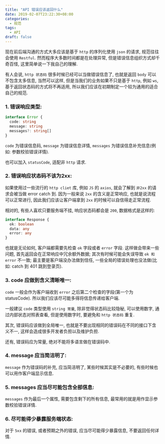 ```yaml
---
title: "API 错误应该返回什么"
date: 2019-02-07T23:22:30+08:00
categories:
  - 规范
tags:
  - API
draft: false
---
```


现在前后端沟通的方式大多应该是基于 `http` 的序列化使用 `json` 的请求, 规范往往会使用 `Restful`. 然而程序大多数时间都是在处理异常, 但是错误信息组织方式却千奇百怪, 这里简单说一下我自己的理解.

<!--more-->

有人会说, `http 状态码` 很多时候已经可以当做错误信息了, 也就是返回 `body` 可以不包含太多信息, 当然可以这样, 但是当我们的业务如果不只是基于 `http`, 例如 `ws`, 基于返回状态码的方式将不再适用, 所以我们应该在初期制定一个较为通用的适合自己的规范.

### 1. 错误响应类型:

```ts
interface Error {
  code: string
  message: string
  messages?: string[]
}
```

`code` 为错误信息码, `message` 为错误信息详情, `messages` 为错误信息补充信息(例如: 参数校验错误详情).

也可以加入 `statusCode`, 适配非 `http` 请求.

### 2. 错误响应状态码不该为2xx:

如果使用过一些流行的 `http cliet` 库, 例如 `JS` 的 `axios`, 就会了解到 `非2xx` 的请求会被当做 error catch 到. 因为一般来说 `2xx` 的含义是正常响应, 也就是说流程可以正常进行, 因此我们应该让客户端拿到 `2xx` 的时候可以自信得走正常流程.

相对的, 有些人喜欢只要服务端不挂, 响应状态码都会是 `200`, 数据格式是这样的:

```ts
interface Response {
  ok: boolean
  data: any
  error: any
}
```

也就是无论如何, 客户端都需要先检查 `ok` 字段或者 `error` 字段. 这样做会带来一些问题, 首先返回会在正常响应中冗余额外数据; 其次有时候可能会失误导致 `ok 和 error` 不一致; 最主要是客户端没办法做到信任, 一些全局的错误处理也没法做(比如: catch 到 401 跳到登录页).

### 3. code 应做到含义清晰唯一:

`code` 一般会作为客户端收到 `error` 之后第二个检查的字段(第一个为 statusCode). 所以我们应该尽可能多得将信息传递给客户端.

一般建议 `code` 类型使用 `string 常量`, 除非觉得状态码比较隐秘, 可以使用数字, 通过内部状态对照表查看, 但是使用数字时, 要避免和 `http 状态码` 重复.

其次, 错误码应该做到全局唯一, 也就是不要出现相同的错误码在不同的接口下含义不一, 这样会造成很多开发者负担以及维护负担.

还有, 错误码应为常量, 绝对不能将多语言做在错误码中.

### 4. message 应当简洁明了:

`message` 作为错误码的补充, 应当简洁明了, 某些时候其实是不必要的, 有些时候也可以用作客户端显示信息.

### 5. messages 应当尽可能包含全部信息:

`messages` 作为最后一个属性, 需要包含剩下的所有信息, 最常用的就是用作显示参数校验错误详情.

### 6. 尽可能得少暴露服务端状态:

对于 `5xx` 的错误, 或者预期之外的错误, 应当尽可能得少暴露信息, 不要返回任何详情.
